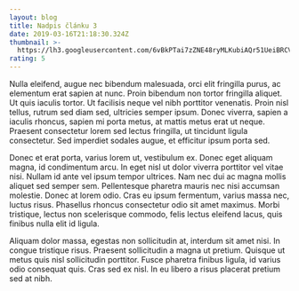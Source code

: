 ```yaml
---
layout: blog
title: Nadpis článku 3
date: 2019-03-16T21:18:30.324Z
thumbnail: >-
  https://lh3.googleusercontent.com/6vBkPTai7zZNE48ryMLKubiAQr51UeiBRCVK5mtqS2Vn_rZ1FGLxsv6I5mK8mDnnuz_PXR9boPsPNAVm_hAzb7wkgA0lZzbjfvh5QLrMXJSE0N_F06hOX0pFLOCpHmug6z3iyJYOCWPqZ5X_T5hxU4sMXpm0Mo6JCH9t_Bf_fZAX2ZlzWi_laMm9Bm6soao3S0VF3tGQI50DK1_AaqCcxAdnUHFOW9c1cYAhmlzufwOyrd15E6utNnXtLp6BSU3P4kDfMcCxXBV6CxHN8VejqG3AYuzy2s87qOK333RFPR_5JMlGIT1TIA5QjYtWBnodik7Kk_ny0wtl5VU-w33Vx2TGaP77cNkEOqT_1yoOMbqGyEyeLM_bgFneNRImFM_JTuZ3742ecix8ga4KFCw0XLmtxGPBrr_4PdQRXRBcGPxVd_OZAoN5AKABlZj5Wxm0ZEyLyIFcUhZLUPyhKrSR4wGZR-gnAKDG2TL7zhvwN5Rh0BYDhN26jz3PKOXfWKxMSQA7SQPMHW2acHFaQuYHRwJ7X7washuSP2HQ-8dayzQdpP4e48Zbrw7SncChUitBs5o3E8Rp8PBt4B2zdlNoa87GtCWlZPvKYyLZWUxn69kW0ZizDN1vJ-7naUjiCD-lfBo_N2zOdajwvjLovwO8kOi3ppQ49ES8=w400
rating: 5
---
```

Nulla eleifend, augue nec bibendum malesuada, orci elit fringilla purus, ac elementum erat sapien at nunc. Proin bibendum non tortor fringilla aliquet. Ut quis iaculis tortor. Ut facilisis neque vel nibh porttitor venenatis. Proin nisl tellus, rutrum sed diam sed, ultricies semper ipsum. Donec viverra, sapien a iaculis rhoncus, sapien mi porta metus, at mattis metus erat ut neque. Praesent consectetur lorem sed lectus fringilla, ut tincidunt ligula consectetur. Sed imperdiet sodales augue, et efficitur ipsum porta sed.

Donec et erat porta, varius lorem ut, vestibulum ex. Donec eget aliquam magna, id condimentum arcu. In eget nisl ut dolor viverra porttitor vel vitae nisi. Nullam id ante vel ipsum tempor ultrices. Nam nec dui ac magna mollis aliquet sed semper sem. Pellentesque pharetra mauris nec nisi accumsan molestie. Donec at lorem odio. Cras eu ipsum fermentum, varius massa nec, luctus risus. Phasellus rhoncus consectetur odio sit amet maximus. Morbi tristique, lectus non scelerisque commodo, felis lectus eleifend lacus, quis finibus nulla elit id ligula.

Aliquam dolor massa, egestas non sollicitudin at, interdum sit amet nisi. In congue tristique risus. Praesent sollicitudin a magna ut pretium. Quisque ut metus quis nisl sollicitudin porttitor. Fusce pharetra finibus ligula, id varius odio consequat quis. Cras sed ex nisl. In eu libero a risus placerat pretium sed at nibh. 
